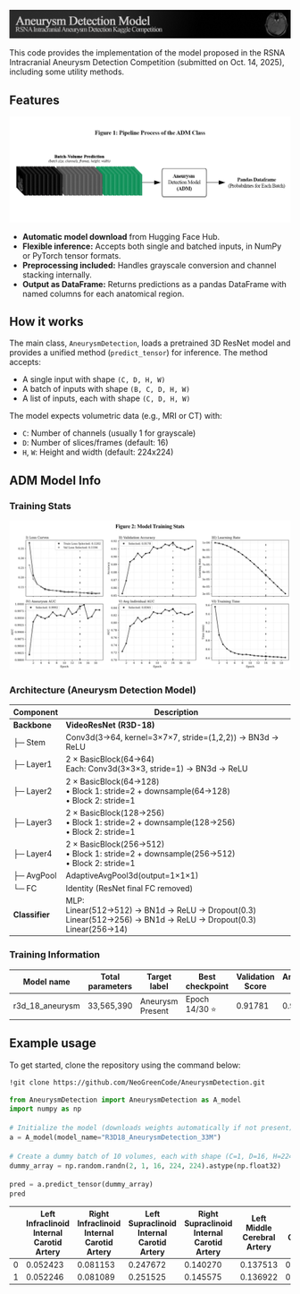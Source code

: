 ![banner](figures/banner.png)

This code provides the implementation of the model proposed in the RSNA Intracranial Aneurysm Detection Competition (submitted on Oct. 14, 2025), including some utility methods.

## Features
![pipeline](figures/pipeline.png)

- **Automatic model download** from Hugging Face Hub.
- **Flexible inference:** Accepts both single and batched inputs, in NumPy or PyTorch tensor formats.
- **Preprocessing included:** Handles grayscale conversion and channel stacking internally.
- **Output as DataFrame:** Returns predictions as a pandas DataFrame with named columns for each anatomical region.

## How it works

The main class, `AneurysmDetection`, loads a pretrained 3D ResNet model and provides a unified method (`predict_tensor`) for inference. The method accepts:
- A single input with shape `(C, D, H, W)`
- A batch of inputs with shape `(B, C, D, H, W)`
- A list of inputs, each with shape `(C, D, H, W)`

The model expects volumetric data (e.g., MRI or CT) with:
- `C`: Number of channels (usually 1 for grayscale)
- `D`: Number of slices/frames (default: 16)
- `H`, `W`: Height and width (default: 224x224)

## ADM Model Info
### Training Stats

![stats](figures/model_training_stats.png)

### Architecture (Aneurysm Detection Model)

| Component       | Description                                                                 |
|-----------------|-----------------------------------------------------------------------------|
| **Backbone**    | **VideoResNet (R3D-18)**                                                    |
| ├─ Stem         | Conv3d(3→64, kernel=3×7×7, stride=(1,2,2)) → BN3d → ReLU                   |
| ├─ Layer1       | 2 × BasicBlock(64→64)<br>Each: Conv3d(3×3×3, stride=1) → BN3d → ReLU       |
| ├─ Layer2       | 2 × BasicBlock(64→128)<br>• Block 1: stride=2 + downsample(64→128)<br>• Block 2: stride=1 |
| ├─ Layer3       | 2 × BasicBlock(128→256)<br>• Block 1: stride=2 + downsample(128→256)<br>• Block 2: stride=1 |
| ├─ Layer4       | 2 × BasicBlock(256→512)<br>• Block 1: stride=2 + downsample(256→512)<br>• Block 2: stride=1 |
| ├─ AvgPool      | AdaptiveAvgPool3d(output=1×1×1)                                            |
| └─ FC           | Identity (ResNet final FC removed)                                         |
| **Classifier**  | MLP:<br>Linear(512→512) → BN1d → ReLU → Dropout(0.3)<br>Linear(512→256) → BN1d → ReLU → Dropout(0.3)<br>Linear(256→14) |

### Training Information

| Model name         | Total parameters | Target label      | Best checkpoint    | Validation Score | Aneurysm AUC | Mean AUC | Optimizer  | Scheduler          | Learning rate | Weight decay | Accumulation | Early stopping | Class weight | Combined loss      | Cross-validation   |
|---------------------|------------------|-------------------|--------------------|------------------|--------------|----------|------------|---------------------|---------------|--------------|--------------|----------------|--------------|--------------------|--------------------|
| r3d_18_aneurysm     | 33,565,390       | Aneurysm Present  | Epoch 14/30 ⭐      | 0.91781          | 0.99916      | 0.83645  | AdamW      | CosineAnnealingLR  | 1e-4          | 1e-4         | 4            | 5              | 3.0          | Yes (focal=0.3)    | 10-fold (k=10)     |




##  Example usage
To get started, clone the repository using the command below:

```bash
!git clone https://github.com/NeoGreenCode/AneurysmDetection.git
```

```python
from AneurysmDetection import AneurysmDetection as A_model
import numpy as np

# Initialize the model (downloads weights automatically if not present)
a = A_model(model_name="R3D18_AneurysmDetection_33M")

# Create a dummy batch of 10 volumes, each with shape (C=1, D=16, H=224, W=224)
dummy_array = np.random.randn(2, 1, 16, 224, 224).astype(np.float32)

pred = a.predict_tensor(dummy_array)
pred
```
|   | Left Infraclinoid Internal Carotid Artery | Right Infraclinoid Internal Carotid Artery | Left Supraclinoid Internal Carotid Artery | Right Supraclinoid Internal Carotid Artery | Left Middle Cerebral Artery | Right Middle Cerebral Artery | Anterior Communicating Artery | Left Anterior Cerebral Artery | Right Anterior Cerebral Artery | Left Posterior Communicating Artery | Right Posterior Communicating Artery | Basilar Tip | Other Posterior Circulation | Aneurysm Present |
|---|-------------------------------------------|--------------------------------------------|-------------------------------------------|--------------------------------------------|-----------------------------|------------------------------|-------------------------------|-------------------------------|--------------------------------|-------------------------------------|--------------------------------------|-------------|-----------------------------|------------------|
| 0 | 0.052423                                 | 0.081153                                   | 0.247672                                  | 0.140270                                   | 0.137513                    | 0.159553                     | 0.133901                      | 0.046614                      | 0.042221                         | 0.024711                            | 0.041733                             | 0.040193    | 0.046926                    | 0.598635         |
| 1 | 0.052246                                 | 0.081089                                   | 0.251525                                  | 0.145575                                   | 0.136922                    | 0.160558                     | 0.136903                      | 0.045311                      | 0.042342                         | 0.024428                            | 0.042559                             | 0.040697    | 0.047657                    | 0.602177         |
